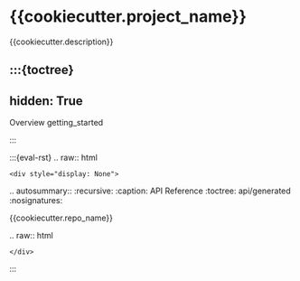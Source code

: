 # {{cookiecutter.project_name}}

{{cookiecutter.description}}

:::{toctree}
---
hidden: True
---

Overview <self>
getting_started

:::

<!--
The autosummary directive renders to rST,
so we must use eval-rst here
-->
:::{eval-rst}
.. raw:: html

    <div style="display: None">

.. autosummary::
   :recursive:
   :caption: API Reference
   :toctree: api/generated
   :nosignatures:

   {{cookiecutter.repo_name}}

.. raw:: html

    </div>
:::

